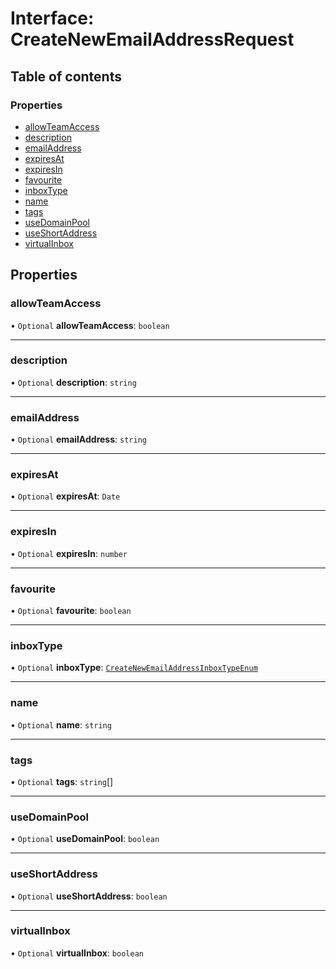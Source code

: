 # Interface: CreateNewEmailAddressRequest

## Table of contents

### Properties

- [allowTeamAccess](CreateNewEmailAddressRequest.md#allowteamaccess)
- [description](CreateNewEmailAddressRequest.md#description)
- [emailAddress](CreateNewEmailAddressRequest.md#emailaddress)
- [expiresAt](CreateNewEmailAddressRequest.md#expiresat)
- [expiresIn](CreateNewEmailAddressRequest.md#expiresin)
- [favourite](CreateNewEmailAddressRequest.md#favourite)
- [inboxType](CreateNewEmailAddressRequest.md#inboxtype)
- [name](CreateNewEmailAddressRequest.md#name)
- [tags](CreateNewEmailAddressRequest.md#tags)
- [useDomainPool](CreateNewEmailAddressRequest.md#usedomainpool)
- [useShortAddress](CreateNewEmailAddressRequest.md#useshortaddress)
- [virtualInbox](CreateNewEmailAddressRequest.md#virtualinbox)

## Properties

### <a id="allowteamaccess" name="allowteamaccess"></a> allowTeamAccess

• `Optional` **allowTeamAccess**: `boolean`

___

### <a id="description" name="description"></a> description

• `Optional` **description**: `string`

___

### <a id="emailaddress" name="emailaddress"></a> emailAddress

• `Optional` **emailAddress**: `string`

___

### <a id="expiresat" name="expiresat"></a> expiresAt

• `Optional` **expiresAt**: `Date`

___

### <a id="expiresin" name="expiresin"></a> expiresIn

• `Optional` **expiresIn**: `number`

___

### <a id="favourite" name="favourite"></a> favourite

• `Optional` **favourite**: `boolean`

___

### <a id="inboxtype" name="inboxtype"></a> inboxType

• `Optional` **inboxType**: [`CreateNewEmailAddressInboxTypeEnum`](../enums/CreateNewEmailAddressInboxTypeEnum.md)

___

### <a id="name" name="name"></a> name

• `Optional` **name**: `string`

___

### <a id="tags" name="tags"></a> tags

• `Optional` **tags**: `string`[]

___

### <a id="usedomainpool" name="usedomainpool"></a> useDomainPool

• `Optional` **useDomainPool**: `boolean`

___

### <a id="useshortaddress" name="useshortaddress"></a> useShortAddress

• `Optional` **useShortAddress**: `boolean`

___

### <a id="virtualinbox" name="virtualinbox"></a> virtualInbox

• `Optional` **virtualInbox**: `boolean`
